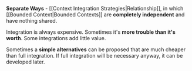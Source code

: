 **Separate Ways** - [[Context Integration Strategies|Relationship]], in which [[Bounded Context|Bounded Contexts]] are **completely independent** and have nothing shared.

Integration is always expensive. Sometimes it's **more trouble than it's worth**. Some integrations add little value.

Sometimes a **simple alternatives** can be proposed that are much cheaper than full integration. If full integration will be necessary anyway, it can be developed later.

